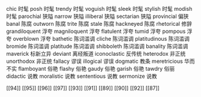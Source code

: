 




chic 时髦
posh 时髦
trendy 时髦
voguish 时髦
sleek 时髦
stylish 时髦
modish 时髦
parochial 狭隘
narrow 狭隘
illiberal 狭隘
sectarian 狭隘
provincial 偏狭
banal 陈腐
outworn 陈腐
trite 陈腐
stale 陈腐
hackneyed 陈腐
rhetorical 修辞
grandiloquent 浮夸
magniloquent 浮夸
flatulent 浮夸
tumid 浮夸
pompous 浮夸
overblown 浮夸
bathetic 陈词滥调
cliche 陈词滥调
platitudinous 陈词滥调
bromide 陈词滥调
platitude 陈词滥调
shibboleth 陈词滥调
banality 陈词滥调
maverick 标新立异
deviant 离经叛道
iconoclastic 反传统
heterodox 非正统
unorthodox 非正统
fallacy 谬误
illogical 谬误
dogmatic 教条
meretricious 华而不实
flamboyant 俗艳
flashy 俗艳
gaudy 俗艳
garish 俗艳
tawdry 俗丽
didactic 说教
moralistic 说教
sententious 说教
sermonize 说教

[[94]]
[[95]]
[[96]]
[[97]]
[[93]]
[[91]]
[[89]]
[[90]]
[[92]]
[[87]]